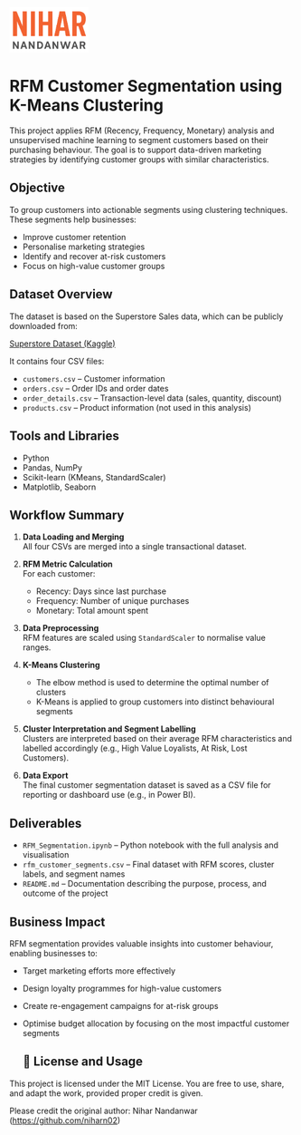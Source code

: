 
<p align="left">
  <img src="images/nihar_nandanwar_logo.png" alt="Nihar Nandanwar Logo" width="140">
</p>

# RFM Customer Segmentation using K-Means Clustering

This project applies RFM (Recency, Frequency, Monetary) analysis and unsupervised machine learning to segment customers based on their purchasing behaviour. The goal is to support data-driven marketing strategies by identifying customer groups with similar characteristics.

## Objective

To group customers into actionable segments using clustering techniques. These segments help businesses:

- Improve customer retention
- Personalise marketing strategies
- Identify and recover at-risk customers
- Focus on high-value customer groups

## Dataset Overview

The dataset is based on the Superstore Sales data, which can be publicly downloaded from:

[Superstore Dataset (Kaggle)](https://www.kaggle.com/datasets/vivek468/superstore-dataset-final)

It contains four CSV files:
- `customers.csv` – Customer information
- `orders.csv` – Order IDs and order dates
- `order_details.csv` – Transaction-level data (sales, quantity, discount)
- `products.csv` – Product information (not used in this analysis)

## Tools and Libraries

- Python
- Pandas, NumPy
- Scikit-learn (KMeans, StandardScaler)
- Matplotlib, Seaborn

## Workflow Summary

1. **Data Loading and Merging**  
   All four CSVs are merged into a single transactional dataset.

2. **RFM Metric Calculation**  
   For each customer:
   - Recency: Days since last purchase
   - Frequency: Number of unique purchases
   - Monetary: Total amount spent

3. **Data Preprocessing**  
   RFM features are scaled using `StandardScaler` to normalise value ranges.

4. **K-Means Clustering**  
   - The elbow method is used to determine the optimal number of clusters
   - K-Means is applied to group customers into distinct behavioural segments

5. **Cluster Interpretation and Segment Labelling**  
   Clusters are interpreted based on their average RFM characteristics and labelled accordingly (e.g., High Value Loyalists, At Risk, Lost Customers).

6. **Data Export**  
   The final customer segmentation dataset is saved as a CSV file for reporting or dashboard use (e.g., in Power BI).

## Deliverables

- `RFM_Segmentation.ipynb` – Python notebook with the full analysis and visualisation
- `rfm_customer_segments.csv` – Final dataset with RFM scores, cluster labels, and segment names
- `README.md` – Documentation describing the purpose, process, and outcome of the project

## Business Impact

RFM segmentation provides valuable insights into customer behaviour, enabling businesses to:

- Target marketing efforts more effectively
- Design loyalty programmes for high-value customers
- Create re-engagement campaigns for at-risk groups
- Optimise budget allocation by focusing on the most impactful customer segments


  ## 📄 License and Usage

This project is licensed under the MIT License. You are free to use, share, and adapt the work, provided proper credit is given.

Please credit the original author: Nihar Nandanwar (https://github.com/niharn02)

